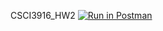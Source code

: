 CSCI3916_HW2
[![Run in Postman](https://run.pstmn.io/button.svg)](https://god.postman.co/run-collection/c68d473664692ff7ba1f)
